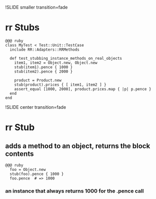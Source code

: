 !SLIDE smaller transition=fade
# rr Stubs

    @@@ ruby
    class MyTest < Test::Unit::TestCase
      include RR::Adapters::RRMethods

      def test_stubbing_instance_methods_on_real_objects
        item1, item2 = Object.new, Object.new
        stub(item1).pence { 1000 }
        stub(item2).pence { 2000 }

        product = Product.new
        stub(product).prices { [ item1, item2 ] }
        assert_equal [1000, 2000], product.prices.map { |p| p.pence }
      end
    end

!SLIDE center transition=fade
# rr Stub
## adds a method to an object, returns the block contents

    @@@ ruby
      foo = Object.new
      stub(foo).pence { 1000 }
      foo.pence  # => 1000

### an instance that always returns 1000 for the .pence call
